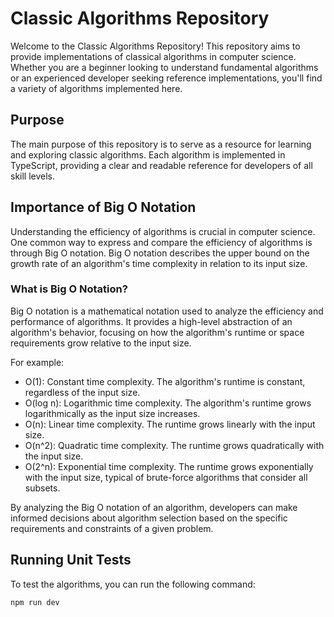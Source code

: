 # Classic Algorithms Repository

Welcome to the Classic Algorithms Repository! This repository aims to provide implementations of classical algorithms in computer science. Whether you are a beginner looking to understand fundamental algorithms or an experienced developer seeking reference implementations, you'll find a variety of algorithms implemented here.

## Purpose

The main purpose of this repository is to serve as a resource for learning and exploring classic algorithms. Each algorithm is implemented in TypeScript, providing a clear and readable reference for developers of all skill levels.

## Importance of Big O Notation

Understanding the efficiency of algorithms is crucial in computer science. One common way to express and compare the efficiency of algorithms is through Big O notation. Big O notation describes the upper bound on the growth rate of an algorithm's time complexity in relation to its input size.

### What is Big O Notation?

Big O notation is a mathematical notation used to analyze the efficiency and performance of algorithms. It provides a high-level abstraction of an algorithm's behavior, focusing on how the algorithm's runtime or space requirements grow relative to the input size.

For example:
- O(1): Constant time complexity. The algorithm's runtime is constant, regardless of the input size.
- O(log n): Logarithmic time complexity. The algorithm's runtime grows logarithmically as the input size increases.
- O(n): Linear time complexity. The runtime grows linearly with the input size.
- O(n^2): Quadratic time complexity. The runtime grows quadratically with the input size.
- O(2^n): Exponential time complexity. The runtime grows exponentially with the input size, typical of brute-force algorithms that consider all subsets.

By analyzing the Big O notation of an algorithm, developers can make informed decisions about algorithm selection based on the specific requirements and constraints of a given problem.

## Running Unit Tests

To test the algorithms, you can run the following command:

```bash
npm run dev